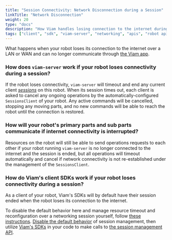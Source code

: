 ```yaml
---
title: "Session Connectivity: Network Disconnection during a Session"
linkTitle: "Network Disconnection"
weight: 20
type: "docs"
description: "How Viam handles losing connection to the internet during a robot session."
tags: ["client", "sdk", "viam-server", "networking", "apis", "robot api", "session"]
---
```


What happens when your robot loses its connection to the internet over a LAN or WAN and can no longer communicate through [the Viam app](https://app.viam.com).

### How does `viam-server` work if your robot loses connectivity during a session?

If the robot loses connectivity, `viam-server` will timeout and end any current client [*sessions*](/program/apis/sessions/) on this robot.
When its session times out, each client is asked to cancel any ongoing operations by the automatically-configured `SessionsClient` of your robot. 
Any active commands will be cancelled, stopping any moving parts, and no new commands will be able to reach the robot until the connection is restored.

### How will your robot's primary parts and sub parts communicate if internet connectivity is interrupted?

Resources on the robot will still be able to send operations requests to each other if your robot running `viam-server` is no longer connected to the internet and the session is ended, but all operations will timeout automatically and cancel if network connectivity is not re-established under the management of the `SessionsClient`.

### How do Viam's client SDKs work if your robot loses connectivity during a session?

As a client of your robot, Viam's SDKs will by default have their session ended when the robot loses its connection to the internet.

To disable the default behavior here and manage resource timeout and reconfiguration over a networking session yourself, follow [these instructions](/program/apis/sessions/).
[Disable the default behavior](/program/apis/sessions/#disable-default-session-management) of session management, then utilize [Viam's SDKs](/program/) in your code to make calls to [the session management API](https://pkg.go.dev/go.viam.com/rdk/session#hdr-API).

